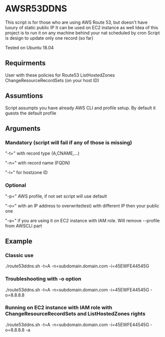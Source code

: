 # AWSR53DDNS
This script is for those who are using AWS Route 53, but doesn't have luxury of static public IP
It can be used on EC2 instance as well
Idea of this project is to run it on any machine behind your nat scheduled by cron
Script is design to update only one record (so far)

Tested on Ubuntu 18.04

## Requirments 
User with these policies for Route53
ListHostedZones
ChangeResourceRecordSets (on your host ID)

## Assumtions
Script assumpts you have already AWS CLI and profile setup. By default it guests the default profile

## Arguments
### Mandatory (script will fail if any of those is missing)
"-t=" with record type (A,CNAME,...)
 
"-n=" with record name (FQDN)
 
"-i=" for hostzone ID
 
### Optional
"-p=" AWS profile, if not set script will use default
 
"-o=" with an IP address to overwrite(test) with different IP then your public one

"-a=" if you are using it on EC2 instance with IAM role. Will remove --profile from AWSCLI part

## Example
### Classic use
./route53ddns.sh -t=A -n=subdomain.domain.com -i=45EWFE44545G 
### Troubleshooting with -o option
./route53ddns.sh -t=A -n=subdomain.domain.com -i=45EWFE44545G -o=8.8.8.8
### Running on EC2 instance with IAM role with ChangeResourceRecordSets and ListHostedZones rights
./route53ddns.sh -t=A -n=subdomain.domain.com -i=45EWFE44545G -o=8.8.8.8 -a
